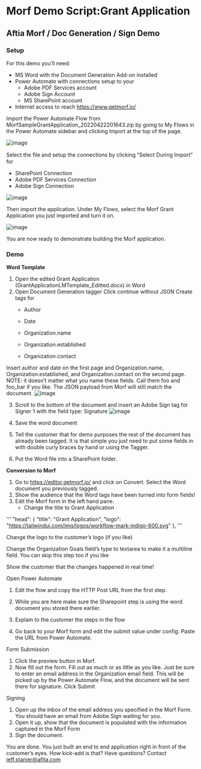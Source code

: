 

# Morf Demo Script:Grant Application

## Aftia Morf / Doc Generation / Sign Demo


### Setup

For this demo you’ll need:

- MS Word with the Document Generation Add-on installed
-	Power Automate with connections setup to your
    -	Adobe PDF Services account
    -	Adobe Sign Account
    -	MS SharePoint account
-	Internet access to reach https://www.getmorf.io/

Import the Power Automate Flow from MorfSampleGrantApplication_20220422201643.zip by going to My Flows in the Power Automate sidebar and clicking Import at the top of the page.


 ![image](https://user-images.githubusercontent.com/17143489/179748901-3544099f-74ac-40c0-be69-a4ef8c2e4f1e.png)

Select the ﬁle and setup the connections by clicking “Select During Import” for

- SharePoint Connection
- Adobe PDF Services Connection
- Adobe Sign Connection

![image](https://user-images.githubusercontent.com/17143489/179749061-6f165746-881e-4221-bb70-85aa9bb8d7e2.png)


Then import the application. Under My Flows, select the Morf Grant Application you just imported and turn it on.
 

 ![image](https://user-images.githubusercontent.com/17143489/179749136-f9e4f609-4240-4574-8df2-fcd5f86dbbd3.png)


You are now ready to demonstrate building the Morf application.
 
### Demo

**Word Template**


1.	Open the edited Grant Application (GrantApplicationLMTemplate_Editted.docx) in Word
2.	Open Document Generation tagger Click continue without JSON
Create tags for
    - Author

    - Date

    - Organization.name

    - Organization.established

    - Organization.contact
    
Insert author and date on the first page and Organization.name, Organization.established, and Organization.contact on the second page.
NOTE: it doesn’t matter what you name these fields. Call them foo and foo_bar if you like.
The JSON payload from Morf will still match the document.
![image](https://user-images.githubusercontent.com/17143489/179749841-3610332a-20e5-47ad-8259-e99afd040418.png)

3.	Scroll to the bottom of the document and insert an Adobe Sign tag for Signer 1 with the field type: Signature
![image](https://user-images.githubusercontent.com/17143489/179749928-2733e833-d2f5-4205-a660-c064a9de3e41.png)

4.	Save the word document
5.	Tell the customer that for demo purposes the rest of the document has already been tagged. It is that simple you just need to put some fields in with double curly braces by hand or using the Tagger.
6.	Put the Word file into a SharePoint folder.


**Conversion to Morf**

1.	Go to https://editor.getmorf.io/ and click on Convert. Select the Word document you previously tagged.
2.	Show the audience that the Word tags have been turned into form fields!
3.	Edit the Morf form in the left hand pane.
    - Change the title to Grant Application

'''
"head": {
 "title": "Grant Application",
 "logo": "https://tailwindui.com/img/logos/workflow-mark-indigo-600.svg"
},
'''

Change the logo to the customer’s logo (if you like)
 


 

Change the Organization Goals field’s type to textarea to make it a multiline field. You can skip this step too if you like


Show the customer that the changes happened in real time!





Open Power Automate

1.	Edit the flow and copy the HTTP Post URL from the first step.
 

 


2.	While you are here make sure the Sharepoint step is using the word document you stored there earlier.
3.	Explain to the customer the steps in the flow
 
4.	Go back to your Morf form and edit the submit value under config. Paste the URL from Power Automate.







Form Submission


1.	Click the preview button in Morf.
2.	Now fill out the form.	Fill out as much or as little as you like. Just be sure to enter an email address in the Organization email field. This will be picked up by the Power Automate Flow, and the document will be sent there for signature. Click Submit


Signing

1.	Open up the inbox of the email address you specified in the Morf Form. You should have an email from Adobe Sign waiting for you.
2.	Open it up, show that the document is populated with the information captured in the Morf Form
3.	Sign the document.


You are done. You just built an end to end application right in front of the customer’s eyes. How kick-add is that?
Have questions? Contact jeff.stanier@afita.com
